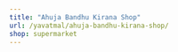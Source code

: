 ```yaml
---
title: "Ahuja Bandhu Kirana Shop"
url: /yavatmal/ahuja-bandhu-kirana-shop/
shop: supermarket
---
```

